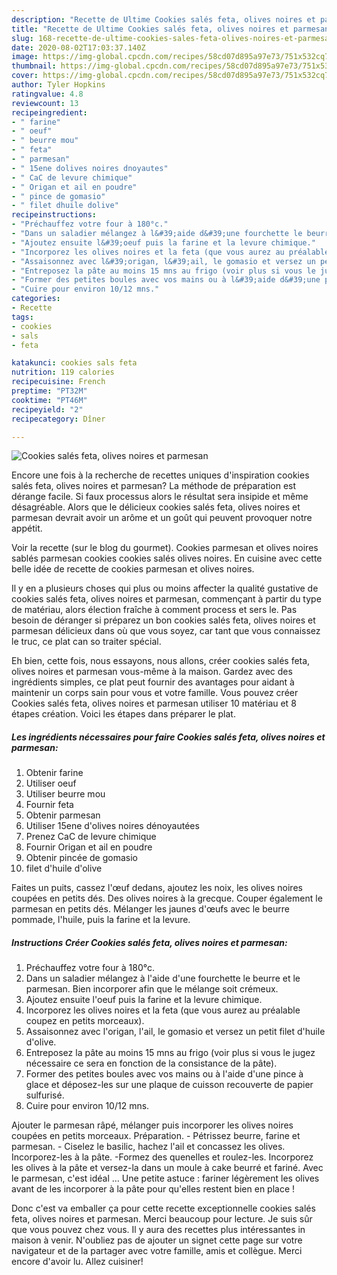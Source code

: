 ```yaml
---
description: "Recette de Ultime Cookies salés feta, olives noires et parmesan"
title: "Recette de Ultime Cookies salés feta, olives noires et parmesan"
slug: 168-recette-de-ultime-cookies-sales-feta-olives-noires-et-parmesan
date: 2020-08-02T17:03:37.140Z
image: https://img-global.cpcdn.com/recipes/58cd07d895a97e73/751x532cq70/cookies-sales-feta-olives-noires-et-parmesan-photo-principale-de-la-recette.jpg
thumbnail: https://img-global.cpcdn.com/recipes/58cd07d895a97e73/751x532cq70/cookies-sales-feta-olives-noires-et-parmesan-photo-principale-de-la-recette.jpg
cover: https://img-global.cpcdn.com/recipes/58cd07d895a97e73/751x532cq70/cookies-sales-feta-olives-noires-et-parmesan-photo-principale-de-la-recette.jpg
author: Tyler Hopkins
ratingvalue: 4.8
reviewcount: 13
recipeingredient:
- " farine"
- " oeuf"
- " beurre mou"
- " feta"
- " parmesan"
- " 15ene dolives noires dnoyautes"
- " CaC de levure chimique"
- " Origan et ail en poudre"
- " pince de gomasio"
- " filet dhuile dolive"
recipeinstructions:
- "Préchauffez votre four à 180°c."
- "Dans un saladier mélangez à l&#39;aide d&#39;une fourchette le beurre et le parmesan. Bien incorporer afin que le mélange soit crémeux."
- "Ajoutez ensuite l&#39;oeuf puis la farine et la levure chimique."
- "Incorporez les olives noires et la feta (que vous aurez au préalable coupez en petits morceaux)."
- "Assaisonnez avec l&#39;origan, l&#39;ail, le gomasio et versez un petit filet d&#39;huile d&#39;olive."
- "Entreposez la pâte au moins 15 mns au frigo (voir plus si vous le jugez nécessaire ce sera en fonction de la consistance de la pâte)."
- "Former des petites boules avec vos mains ou à l&#39;aide d&#39;une pince à glace et déposez-les sur une plaque de cuisson recouverte de papier sulfurisé."
- "Cuire pour environ 10/12 mns."
categories:
- Recette
tags:
- cookies
- sals
- feta

katakunci: cookies sals feta 
nutrition: 119 calories
recipecuisine: French
preptime: "PT32M"
cooktime: "PT46M"
recipeyield: "2"
recipecategory: Dîner

---
```



![Cookies salés feta, olives noires et parmesan](https://img-global.cpcdn.com/recipes/58cd07d895a97e73/751x532cq70/cookies-sales-feta-olives-noires-et-parmesan-photo-principale-de-la-recette.jpg)

Encore une fois à la recherche de recettes uniques d'inspiration cookies salés feta, olives noires et parmesan? La méthode de préparation est dérange facile. Si faux processus alors le résultat sera insipide et même désagréable. Alors que le délicieux cookies salés feta, olives noires et parmesan devrait avoir un arôme et un goût qui peuvent provoquer notre appétit.

Voir la recette (sur le blog du gourmet). Cookies parmesan et olives noires sablés parmesan cookies cookies salés olives noires. En cuisine avec cette belle idée de recette de cookies parmesan et olives noires.

Il y en a plusieurs choses qui plus ou moins affecter la qualité gustative de cookies salés feta, olives noires et parmesan, commençant à partir du type de matériau, alors élection fraîche à comment process et sers le. Pas besoin de déranger si préparez un bon cookies salés feta, olives noires et parmesan délicieux dans où que vous soyez, car tant que vous connaissez le truc, ce plat can so traiter spécial.


Eh bien, cette fois, nous essayons, nous allons, créer cookies salés feta, olives noires et parmesan vous-même à la maison. Gardez avec des ingrédients simples, ce plat peut fournir des avantages pour aidant à maintenir un corps sain pour vous et votre famille. Vous pouvez créer Cookies salés feta, olives noires et parmesan utiliser 10 matériau et 8 étapes création. Voici les étapes dans préparer le plat.

<!--inarticleads1-->

##### Les ingrédients nécessaires pour faire Cookies salés feta, olives noires et parmesan:

1. Obtenir  farine
1. Utiliser  oeuf
1. Utiliser  beurre mou
1. Fournir  feta
1. Obtenir  parmesan
1. Utiliser  15ene d&#39;olives noires dénoyautées
1. Prenez  CaC de levure chimique
1. Fournir  Origan et ail en poudre
1. Obtenir  pincée de gomasio
1.   filet d&#39;huile d&#39;olive


Faites un puits, cassez l&#39;œuf dedans, ajoutez les noix, les olives noires coupées en petits dés. Des olives noires à la grecque. Couper également le parmesan en petits dés. Mélanger les jaunes d&#39;œufs avec le beurre pommade, l&#39;huile, puis la farine et la levure. 

<!--inarticleads2-->

##### Instructions Créer Cookies salés feta, olives noires et parmesan:

1. Préchauffez votre four à 180°c.
1. Dans un saladier mélangez à l&#39;aide d&#39;une fourchette le beurre et le parmesan. Bien incorporer afin que le mélange soit crémeux.
1. Ajoutez ensuite l&#39;oeuf puis la farine et la levure chimique.
1. Incorporez les olives noires et la feta (que vous aurez au préalable coupez en petits morceaux).
1. Assaisonnez avec l&#39;origan, l&#39;ail, le gomasio et versez un petit filet d&#39;huile d&#39;olive.
1. Entreposez la pâte au moins 15 mns au frigo (voir plus si vous le jugez nécessaire ce sera en fonction de la consistance de la pâte).
1. Former des petites boules avec vos mains ou à l&#39;aide d&#39;une pince à glace et déposez-les sur une plaque de cuisson recouverte de papier sulfurisé.
1. Cuire pour environ 10/12 mns.


Ajouter le parmesan râpé, mélanger puis incorporer les olives noires coupées en petits morceaux. Préparation. - Pétrissez beurre, farine et parmesan. - Ciselez le basilic, hachez l&#39;ail et concassez les olives. Incorporez-les à la pâte. -Formez des quenelles et roulez-les. Incorporez les olives à la pâte et versez-la dans un moule à cake beurré et fariné. Avec le parmesan, c&#39;est idéal … Une petite astuce : fariner légèrement les olives avant de les incorporer à la pâte pour qu&#39;elles restent bien en place ! 


Donc c'est va emballer ça pour cette recette exceptionnelle cookies salés feta, olives noires et parmesan. Merci beaucoup pour lecture. Je suis sûr que vous pouvez chez vous. Il y aura des recettes plus  intéressantes in maison à venir. N'oubliez pas de ajouter un signet cette page sur votre navigateur et de la partager avec votre famille, amis et collègue. Merci encore d'avoir lu. Allez cuisiner!
